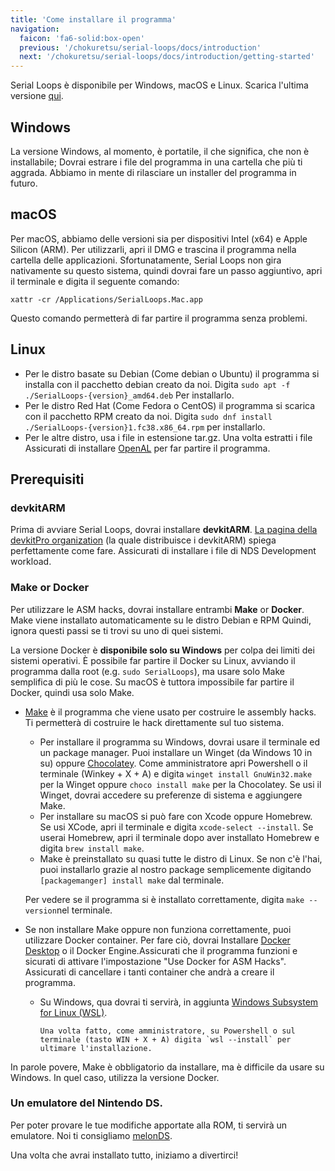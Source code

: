 ```yaml
---
title: 'Come installare il programma'
navigation:
  faicon: 'fa6-solid:box-open'
  previous: '/chokuretsu/serial-loops/docs/introduction'
  next: '/chokuretsu/serial-loops/docs/introduction/getting-started'
---
```


Serial Loops è disponibile per Windows, macOS e Linux. Scarica l'ultima versione [qui](https://github.com/haroohie-club/SerialLoops/releases/latest).

## Windows
La versione Windows, al momento, è portatile, il che significa, che non è installabile;
Dovrai estrare i file del programma in una cartella che più ti aggrada. Abbiamo in mente di
rilasciare un installer del programma in futuro.

## macOS
Per macOS, abbiamo delle versioni sia per dispositivi Intel (x64) e Apple Silicon (ARM). Per utilizzarli, apri il DMG
e trascina il programma nella cartella delle applicazioni. Sfortunatamente, Serial Loops non gira nativamente
su questo sistema, quindi dovrai fare un passo aggiuntivo, apri il terminale e digita il seguente comando:
```
xattr -cr /Applications/SerialLoops.Mac.app
```
Questo comando permetterà di far partire il programma senza problemi.

## Linux
* Per le distro basate su Debian (Come debian o Ubuntu) il programma si installa con il pacchetto debian creato da noi. Digita
  `sudo apt -f ./SerialLoops-{version}_amd64.deb` Per installarlo.
* Per le distro Red Hat (Come Fedora o CentOS) il programma si scarica con il pacchetto RPM creato da noi. Digita
  `sudo dnf install ./SerialLoops-{version}1.fc38.x86_64.rpm` per installarlo.
* Per le altre distro, usa i file in estensione tar.gz. Una volta estratti i file
  Assicurati di installare [OpenAL](https://www.openal.org/) per far partire il programma.

## Prerequisiti
### devkitARM
Prima di avviare Serial Loops, dovrai installare **devkitARM**. [La pagina della devkitPro organization](https://devkitpro.org/wiki/Getting_Started) (la quale distribuisce i devkitARM) spiega perfettamente come fare. Assicurati di installare i file di NDS Development workload.

### Make or Docker
Per utilizzare le ASM hacks, dovrai installare entrambi **Make** or **Docker**. Make viene installato automaticamente su le distro Debian e RPM
Quindi, ignora questi passi se ti trovi su uno di quei sistemi.

La versione Docker è **disponibile solo su Windows** per colpa dei limiti dei sistemi operativi. È possibile far partire il Docker
su Linux, avviando il programma dalla root (e.g. `sudo SerialLoops`), ma usare solo Make semplifica di più le cose. Su macOS è
tuttora impossibile far partire il Docker, quindi usa solo Make.

* [Make](https://www.gnu.org/software/make/) è il programma che viene usato per costruire le assembly hacks. Ti permetterà di costruire le
   hack direttamente sul tuo sistema.
    - Per installare il programma su Windows, dovrai usare il terminale ed un package manager. Puoi installare un Winget (da Windows 10 in su) oppure
      [Chocolatey](https://chocolatey.org/). Come amministratore apri Powershell o il terminale (Winkey + X + A) e digita `winget install GnuWin32.make`
      per la Winget oppure `choco install make` per la Chocolatey. Se usi il Winget, dovrai accedere su preferenze di sistema e aggiungere Make.
    - Per installare su macOS si può fare con Xcode oppure Homebrew. Se usi XCode, apri il terminale e digita `xcode-select --install`. Se userai
      Homebrew, apri il terminale dopo aver installato Homebrew e digita `brew install make`.
    - Make è preinstallato su quasi tutte le distro di Linux. Se non c'è l'hai, puoi installarlo grazie al nostro package
      semplicemente digitando `[packagemanger] install make` dal terminale.
  
  Per vedere se il programma si è installato correttamente, digita `make --version`nel terminale.
* Se non installare Make oppure non funziona correttamente, puoi utilizzare Docker container. Per fare ciò, dovrai
     Installare [Docker Desktop](https://www.docker.com/products/docker-desktop/) o il Docker Engine.Assicurati che il programma funzioni e sicurati di
     attivare l'impostazione "Use Docker for ASM Hacks". Assicurati di cancellare i tanti container che andrà a creare il programma.
    - Su Windows, qua dovrai ti servirà, in aggiunta [Windows Subsystem for Linux (WSL)](https://learn.microsoft.com/en/windows/wsl/install).

          Una volta fatto, come amministratore, su Powershell o sul terminale (tasto WIN + X + A) digita `wsl --install` per ultimare l'installazione.

In parole povere, Make è obbligatorio da installare, ma è difficile da usare su Windows. In quel caso, utilizza la versione Docker.

### Un emulatore del Nintendo DS.
Per poter provare le tue modifiche apportate alla ROM, ti servirà un emulatore. Noi ti consigliamo [melonDS](https://melonds.kuribo64.net/).

Una volta che avrai installato tutto, iniziamo a divertirci!